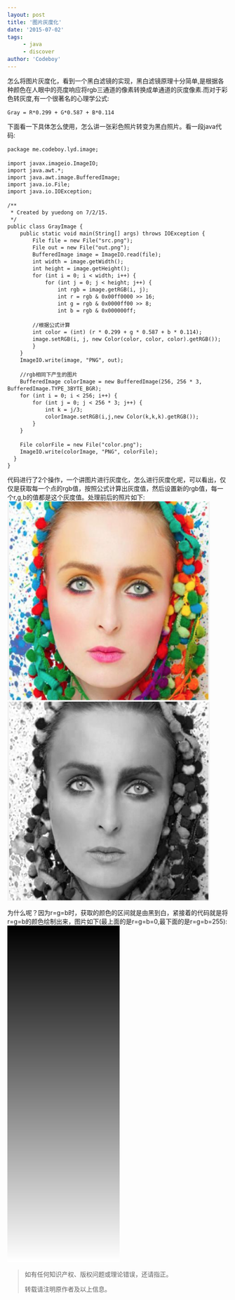 ```yaml
---
layout: post
title: '图片灰度化'
date: '2015-07-02'
tags:
     - java
     - discover
author: 'Codeboy'
---
```

怎么将图片灰度化，看到一个黑白滤镜的实现，黑白滤镜原理十分简单,是根据各种颜色在人眼中的亮度响应将rgb三通道的像素转换成单通道的灰度像素.而对于彩色转灰度,有一个很著名的心理学公式:
	
	Gray = R*0.299 + G*0.587 + B*0.114 

下面看一下具体怎么使用，怎么讲一张彩色照片转变为黑白照片。看一段java代码:

	package me.codeboy.lyd.image;

	import javax.imageio.ImageIO;
	import java.awt.*;
	import java.awt.image.BufferedImage;
	import java.io.File;
	import java.io.IOException;

	/**
	 * Created by yuedong on 7/2/15.
	 */
	public class GrayImage {
	    public static void main(String[] args) throws IOException {
	        File file = new File("src.png");
	        File out = new File("out.png");
	        BufferedImage image = ImageIO.read(file);
	        int width = image.getWidth();
	        int height = image.getHeight();
	        for (int i = 0; i < width; i++) {
	            for (int j = 0; j < height; j++) {
	                int rgb = image.getRGB(i, j);
	                int r = rgb & 0x00ff0000 >> 16;
	                int g = rgb & 0x0000ff00 >> 8;
	                int b = rgb & 0x000000ff;

            //根据公式计算
            int color = (int) (r * 0.299 + g * 0.587 + b * 0.114);
            image.setRGB(i, j, new Color(color, color, color).getRGB());
	        }
	    }
	    ImageIO.write(image, "PNG", out);

	    //rgb相同下产生的图片
	    BufferedImage colorImage = new BufferedImage(256, 256 * 3, BufferedImage.TYPE_3BYTE_BGR);
	    for (int i = 0; i < 256; i++) {
	        for (int j = 0; j < 256 * 3; j++) {
	            int k = j/3;
	            colorImage.setRGB(i,j,new Color(k,k,k).getRGB());
	        }
	    }

        File colorFile = new File("color.png");
        ImageIO.write(colorImage, "PNG", colorFile);
      }
	}

代码进行了2个操作，一个讲图片进行灰度化，怎么进行灰度化呢，可以看出，仅仅是获取每一个点的rgb值，按照公式计算出灰度值，然后设置新的rgb值，每一个r,g,b的值都是这个灰度值。处理前后的照片如下:
![img](/img/image-src.png)
![img](/img/image-gray.png)

为什么呢？因为r=g=b时，获取的颜色的区间就是由黑到白，紧接着的代码就是将r=g=b的颜色绘制出来，图片如下(最上面的是r=g=b=0,最下面的是r=g=b=255):
![img](/img/image-rgb.png)


> 如有任何知识产权、版权问题或理论错误，还请指正。
>
> 转载请注明原作者及以上信息。
